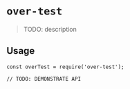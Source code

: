 # `over-test`

> TODO: description

## Usage

```
const overTest = require('over-test');

// TODO: DEMONSTRATE API
```
